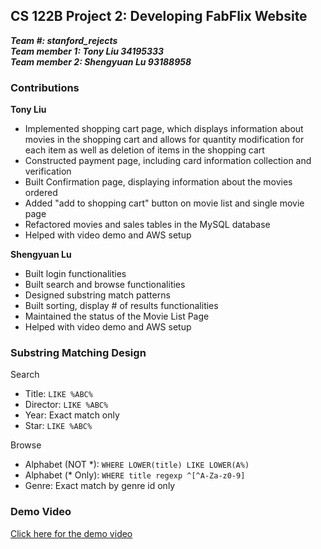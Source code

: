 ## CS 122B Project 2: Developing FabFlix Website

***Team #: stanford_rejects***  
***Team member 1: Tony Liu 34195333***  
***Team member 2: Shengyuan Lu 93188958*** 

### Contributions

**Tony Liu**
- Implemented shopping cart page, which displays information about movies in the shopping cart and allows for quantity modification for each item as well as deletion of items in the shopping cart 
- Constructed payment page, including card information collection and verification
- Built Confirmation page, displaying information about the movies ordered
- Added "add to shopping cart" button on movie list and single movie page
- Refactored movies and sales tables in the MySQL database
- Helped with video demo and AWS setup

**Shengyuan Lu**
- Built login functionalities
- Built search and browse functionalities
- Designed substring match patterns
- Built sorting, display # of results functionalities
- Maintained the status of the Movie List Page
- Helped with video demo and AWS setup

### Substring Matching Design

Search

- Title: `LIKE %ABC%`
- Director: `LIKE %ABC%`
- Year: Exact match only
- Star: `LIKE %ABC%`

Browse

- Alphabet (NOT *): `WHERE LOWER(title) LIKE LOWER(A%)` 
- Alphabet (* Only): `WHERE title regexp ^[^A-Za-z0-9]`
- Genre: Exact match by genre id only

### Demo Video
[Click here for the demo video](https://youtu.be/Uv-Rdf61szo)
